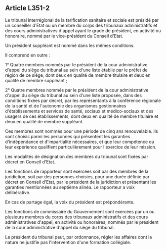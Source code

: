 ## Article L351-2

Le tribunal interrégional de la tarification sanitaire et sociale est présidé par un conseiller d'Etat ou un
membre du corps des tribunaux administratifs et des cours administratives d'appel ayant le grade de
président, en activité ou honoraire, nommé par le vice-président du Conseil d'Etat.

Un président suppléant est nommé dans les mêmes conditions.

Il comprend en outre :

1° Quatre membres nommés par le président de la cour administrative d'appel du siège du tribunal au sein
d'une liste établie par le préfet de région de ce siège, dont deux en qualité de membre titulaire et deux en
qualité de membre suppléant ;

2° Quatre membres nommés par le président de la cour administrative d'appel du siège du tribunal au sein
d'une liste proposée, dans des conditions fixées par décret, par les représentants à la conférence régionale
de la santé et de l'autonomie des organismes gestionnaires d'établissements et services de santé, sociaux et
médico-sociaux et des usagers de ces établissements, dont deux en qualité de membre titulaire et deux en
qualité de membre suppléant.


Ces membres sont nommés pour une période de cinq ans renouvelable. Ils sont choisis parmi les personnes
qui présentent les garanties d'indépendance et d'impartialité nécessaires, et que leur compétence ou leur
expérience qualifient particulièrement pour l'exercice de leur mission.

Les modalités de désignation des membres du tribunal sont fixées par décret en Conseil d'Etat.

Les fonctions de rapporteur sont exercées soit par des membres de la juridiction, soit par des personnes
choisies, pour une durée définie par décret en Conseil d'Etat, par le président de la juridiction et présentant
les garanties mentionnées au septième alinéa. Le rapporteur a voix délibérative.

En cas de partage égal, la voix du président est prépondérante.

Les fonctions de commissaire du Gouvernement sont exercées par un ou plusieurs membres du corps des
tribunaux administratifs et des cours administratives d'appel, en activité ou honoraires, nommés par le
président de la cour administrative d'appel du siège du tribunal.

Le président du tribunal peut, par ordonnance, régler les affaires dont la nature ne justifie pas l'intervention
d'une formation collégiale.

